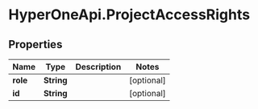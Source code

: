 # HyperOneApi.ProjectAccessRights

## Properties
Name | Type | Description | Notes
------------ | ------------- | ------------- | -------------
**role** | **String** |  | [optional] 
**id** | **String** |  | [optional] 


